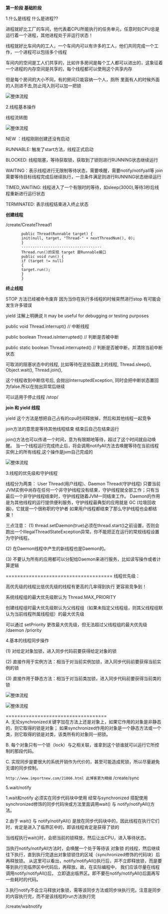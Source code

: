 
**第一阶段 基础阶段**

1.什么是线程 什么是进程?? 

进程就好比工厂的车间，他代表着CPU所能执行的任务单元，任意时刻CPU总是运行着一个进程，其他进程处于非运行状态！

线程就好比车间内的工人，一个车间内可以有许多的工人，他们共同完成一个工作，一个进程可以包括多个线程

车间内的空间是工人们共享的，比如许多房间是每个工人都可以进出的，这象征着一个进程的内存空间是共享的，每个线程都可以使用这个共享内存

但是每个房间的大小不同，有的房间只能容纳一个人，厕所 里面有人的时候外面的人则进不去,防止闯入则可以加一把锁

![整体流程](https://raw.githubusercontent.com/qiurunze123/imageall/master/threadnew1.png)


2.线程基本操作 

线程流转图

  ![整体流程](https://raw.githubusercontent.com/qiurunze123/imageall/master/threadnew2.png)

 NEW ：线程刚刚创建还没有启动
 
 RUNNABLE: 触发了start方法，线程正式启动
 
 BLOCKED: 线程阻塞，等待获取锁，获取到了锁则进行RUNNING状态继续运行
 
 WAITING：表示线程进行无限制等待状态，需要唤醒，需要notify/notifyall等 join需要等待目标线程完成后继续执行，一旦条件满足则进行RUNNING状态继续运行
 
 TIMED_WAITING: 线程进入了一个有限时的等待，如sleep(3000),等待3秒后线程重新进行运行状态
 
 TERMINATED: 表示线程结束进入终止状态
 
**创建线程**

 /create/CreateThread1
 
           public Thread(Runnable target) {
           init(null, target, "Thread-" + nextThreadNum(), 0);
           }
           ------------------------------------
           Thread.run()的实现 target 是Runnable接口
           public void run() { 
           if (target != null) 
           { 
           target.run(); 
           } 
           }
           
 **终止线程**
 
  STOP 方法已经被命令废弃 因为当你在执行多线程的时候突然进行stop 有可能会发生许多错误
  
  yield 注解上明确说 It may be useful for debugging or testing purposes 
  
  public void Thread.interrupt() // 中断线程 
  
  public boolean Thread.isInterrupted()  // 判断是否被中断 
  
  public static boolean Thread.interrupted() // 判断是否被中断，并清除当前中断状态
  
  可取消的阻塞状态中的线程, 比如等待在这些函数上的线程, Thread.sleep(), Object.wait(), Thread.join(),
   
  这个线程收到中断信号后, 会抛出InterruptedException, 同时会把中断状态置回为false.所以在抛出异常后继续
  
  可以适用于停止线程 /stop/
  
  **join 和 yield 线程**
  
  yield 这个方法是想把自己占有的cpu时间释放掉，然后和其他线程一起竞争
  
  join方法的意思是等待其他线程结束 结束后自己在结束运行
  
  join()方法也可以传递一个时间，意为有限期地等待，超过了这个时间就自动唤醒。 当一个线程运行完成终止后，将会调用notifyAll方法去唤醒等待在当前线程实例上的所有线程,这个操作是jvm自己完成的

  ![整体流程](https://raw.githubusercontent.com/qiurunze123/imageall/master/threadnew3.png)

3.线程的优先级和守护线程

 线程分为两类： User Thread(用户线程)、Daemon Thread(守护线程) 只要当前JVM实例中尚存在任何一个非守护线程没有结束，守护线程就全部工作；只有当最后一个非守护线程结束时，守护线程随着JVM一同结束工作。
 Daemon的作用是为其他线程的运行提供便利服务，守护线程最典型的应用就是 GC (垃圾回收器)，它就是一个很称职的守护者
 如果用户线程都结束了那么守护线程也会都结束！
 
 三点注意：
 (1) thread.setDaemon(true)必须在thread.start()之前设置，否则会跑出一个IllegalThreadStateException异常。你不能把正在运行的常规线程设置为守护线程。
 
 (2) 在Daemon线程中产生的新线程也是Daemon的。 
 
 (3) 不要认为所有的应用都可以分配给Daemon来进行服务，比如读写操作或者计算逻辑
 
 =====================================
 线程优先级：
 
 高优先级的线程比低优先级的线程有更高的几率得到执行 更容易竞争到！
 
 系统线程组的最大优先级默认为 Thread.MAX_PRIORITY
 
 创建线程组时最大优先级默认为父线程组（如果未指定父线程组，则其父线程组默认为当前线程所属线程组）的最大优先级
 
 可以通过 setPriority 更改最大优先级，但无法超过父线程组的最大优先级
 /daemon   /priority
 
 4.基本的线程同步操作
 
  (1) 对给定对象加锁，进入同步代码前要获得给定对象的锁
  
  (2) 直接作用于实例方法：相当于对当前实例加锁，进入同步代码前要获得当前实例的锁
  
  (3) 直接作用于静态方法：相当于对当前类加锁，进入同步代码前要获得当前类的锁
  
  ![整体流程](https://raw.githubusercontent.com/qiurunze123/imageall/master/threadnew4.png)

  ![整体流程](https://raw.githubusercontent.com/qiurunze123/imageall/master/threadnew6.png)
  
===================================  
  A. 无论synchronized关键字加在方法上还是对象上，如果它作用的对象是非静态的，则它取得的锁是对象；
  如果synchronized作用的对象是一个静态方法或一个类，则它取得的锁是对类，该类所有的对象同一把锁。
  
  B. 每个对象只有一个锁（lock）与之相关联，谁拿到这个锁谁就可以运行它所控制的那段代码。
  
  C. 实现同步是要很大的系统开销作为代价的，甚至可能造成死锁，所以尽量避免无谓的同步控制。
 
  `http://www.importnew.com/21866.html 此博客更为精细`  /create/sync
  
  5.wait/notify
  
  1.wait和notify 必须实在同步代码块中使用 经常与synchronized 搭配使用 synchronized修饰的同步代码块或方法里面调用wait() 与  notify/notifyAll()方法。
  
  2.由于 wait() 与  notify/notifyAll() 是放在同步代码块中的，因此线程在执行它们时，肯定是进入了临界区中的，即该线程肯定是获得了锁的
  
  当线程执行wait()时，会把当前的锁释放，然后让出CPU，进入等待状态。
  
  当执行notify/notifyAll方法时，会唤醒一个处于等待该 对象锁 的线程，然后继续往下执行，直到执行完退出对象锁锁住的区域（synchronized修饰的代码块）后再释放锁。
  从这里可以看出，notify/notifyAll()执行后，并不立即释放锁，而是要等到执行完临界区中代码后，再释放。故，在实际编程中，
  我们应该尽量在线程调用notify/notifyAll()后，
  立即退出临界区。即不要在notify/notifyAll()后面再写一些耗时的代码。
  
  3.执行notify不会立马释放对象锁，需等该同步方法或同步块执行完。注意是同步的内容执行完，而不是该线程的run方法执行完
  
  /create/waitnotify